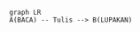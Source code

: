 
```mermaid
graph LR
A(BACA) -- Tulis --> B(LUPAKAN)
```


<!---
natsydreamer/natsydreamer is a ✨ special ✨ repository because its `README.md` (this file) appears on your GitHub profile.
You can click the Preview link to take a look at your changes.
--->
